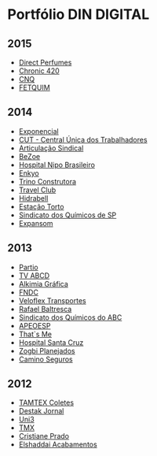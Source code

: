 Portfólio DIN DIGITAL
=========
2015
---------
- [Direct Perfumes](https://directperfumes.com.br/)
- [Chronic 420](http://chronic420.com.br/)
- [CNQ](http://cnq.org.br/)
- [FETQUIM](http://fetquim.org.br/)

2014
---------
- [Exponencial](http://www.exponencial.com.br/)
- [CUT - Central Única dos Trabalhadores](http://cut.org.br/)
- [Articulação Sindical](http://artsind.com.br/)
- [BeZoe](http://bezoe.zoefilms.com)
- [Hospital Nipo Brasileiro](http://hospitalnipo.org.br/)
- [Enkyo](http://enkyo.org.br/)
- [Trino Construtora](http://trinoconstrutora.com.br/)
- [Travel Club](http://travelclub.tur.br/)
- [Hidrabell](http://hidrabell.com.br/)
- [Estação Torto](http://estacaotorto.com/)
- [Sindicato dos Químicos de SP](http://www.quimicosp.org.br/)
- [Expansom](http://expansom.com.br/)

2013
---------
- [Partio](http://partio.org.br/)
- [TV ABCD](http://www.tvabcd.com.br/)
- [Alkimia Gráfica](http://alkimiagrafica.com.br/)
- [FNDC](http://fndc.org.br/)
- [Veloflex Transportes](http://veloflextransportes.com.br)
- [Rafael Baltresca](http://rafaelbaltresca.com.br/)
- [Sindicato dos Químicos do ABC](http://quimicosabc.org.br/)
- [APEOESP](http://www.apeoesp.org.br/)
- [That`s Me](http://thatsme.com.br/atores/home/)
- [Hospital Santa Cruz](http://www.hospitalsantacruz.com.br/)
- [Zogbi Planejados](http://zogbiplanejados.com.br/)
- [Camino Seguros](http://www.caminoseguros.com.br/)

2012
---------
- [TAMTEX Coletes](http://tamtexcoletes.com.br/)
- [Destak Jornal](http://www.destakjornal.com.br/)
- [Uni3](http://www.uni3vision.com.br/)
- [TMX](http://www.tmx.com.br/)
- [Cristiane Prado](http://www.cristianeprado.arq.br/)
- [Elshaddai Acabamentos](http://elshaddaiacabamentos.com.br/)
